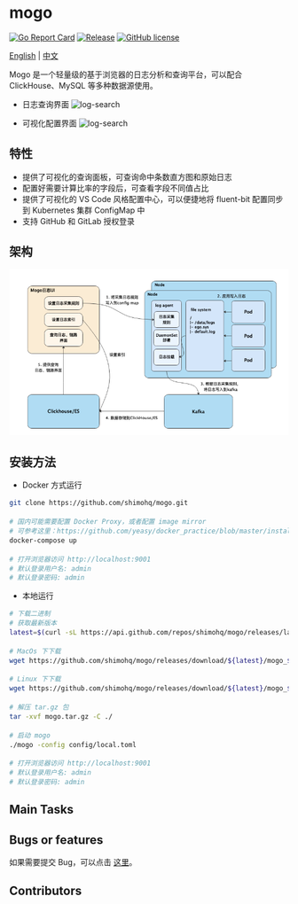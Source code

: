 # mogo

[![Go Report Card](https://goreportcard.com/badge/github.com/shimohq/mogo)](https://goreportcard.com/report/github.com/shimohq/mogo)
[![Release](https://img.shields.io/github/v/release/shimohq/mogo.svg)](https://github.com/shimohq/mogo)
[![GitHub license](https://img.shields.io/github/license/shimohq/mogo)](https://github.com/shimohq/mogo/blob/master/LICENSE)

[English](https://github.com/shimohq/mogo/blob/master/README.md) | [中文](https://github.com/shimohq/mogo/blob/master/README-CN.md)

Mogo 是一个轻量级的基于浏览器的日志分析和查询平台，可以配合 ClickHouse、MySQL 等多种数据源使用。

- 日志查询界面
  ![log-search](https://helpcenter.shimonote.com/uploads/0LJGD3E301CII.png)

- 可视化配置界面
  ![log-search](https://helpcenter.shimonote.com/uploads/0LJGD4DS01CII.png)

## 特性

- 提供了可视化的查询面板，可查询命中条数直方图和原始日志
- 配置好需要计算比率的字段后，可查看字段不同值占比
- 提供了可视化的 VS Code 风格配置中心，可以便捷地将 fluent-bit 配置同步到 Kubernetes 集群 ConfigMap 中
- 支持 GitHub 和 GitLab 授权登录

## 架构
![image](./docs/images/mogoprocess.png)

## 安装方法

- Docker 方式运行

```bash
git clone https://github.com/shimohq/mogo.git

# 国内可能需要配置 Docker Proxy，或者配置 image mirror
# 可参考这里：https://github.com/yeasy/docker_practice/blob/master/install/mirror.md
docker-compose up

# 打开浏览器访问 http://localhost:9001
# 默认登录用户名: admin
# 默认登录密码: admin
```

- 本地运行

```bash
# 下载二进制 
# 获取最新版本
latest=$(curl -sL https://api.github.com/repos/shimohq/mogo/releases/latest | grep  ".tag_name" | sed -E 's/.*"([^"]+)".*/\1/')

# MacOs 下下载
wget https://github.com/shimohq/mogo/releases/download/${latest}/mogo_${latest}_darwin_x86_64.tar.gz -O mogo.tar.gz 

# Linux 下下载
wget https://github.com/shimohq/mogo/releases/download/${latest}/mogo_${latest}_linux_x86_64.tar.gz -O mogo.tar.gz  

# 解压 tar.gz 包
tar -xvf mogo.tar.gz -C ./

# 启动 mogo
./mogo -config config/local.toml

# 打开浏览器访问 http://localhost:9001
# 默认登录用户名: admin
# 默认登录密码: admin
```

## Main Tasks

## Bugs or features

如果需要提交 Bug，可以点击 [这里](https://github.com/shimohq/mogo/issues)。

## Contributors

